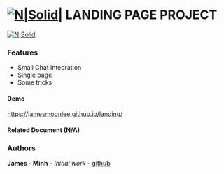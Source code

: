 # [![N|Solid](https://www.viet-visa.com/logos/icon36x36.png)](https://www.viet-visa.com/)| LANDING PAGE PROJECT

[![N|Solid](https://jamesmoonlee.github.io/landing/jslibme/demo.png)](https://www.viet-visa.com/)

### Features
* Small Chat integration
* Single page
* Some tricks

#### Demo
https://jamesmoonlee.github.io/landing/

#### Related Document (N/A)


### Authors
**James - Minh** - *Initial work* - [github](https://github.com/jamesmoonlee)
